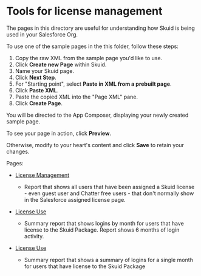 # Tools for license management

The pages in this directory are useful for understanding how Skuid is being used in your Salesforce Org. 

To use one of the sample pages in the this folder, follow these steps:

1. Copy the raw XML from the sample page you'd like to use.
2. Click **Create new Page** within Skuid.
3. Name your Skuid page.
4. Click **Next Step**.
5. For "Starting point", select **Paste in XML from a prebuilt page**.
6. Click **Paste XML**.
7. Paste the copied XML into the "Page XML" pane.
8. Click **Create Page**.

You will be directed to the App Composer, displaying your newly created sample page.

To see your page in action, click **Preview**.

Otherwise, modify to your heart's content and click **Save** to retain your changes.

Pages: 

 - <a href="LicenseManagement.xml" download>License Management </a>  
    - Report that shows all users that have been assigned a Skuid license - even guest user and Chatter free users - that don't normally show in the Salesforce assigned license page. 

 - <a href="SkuidLicenseUse.xml" download>License Use </a>  
    -   Summary report that shows logins by month for users that have license to the Skuid Package.  Report shows 6 months of login activity. 

 - <a href="SkuidLicenes_1Month.xml" download>License Use </a>  
    -   Summary report that shows a summary of logins for a single month for users that have license to the Skuid Package


